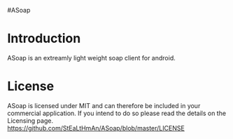 #ASoap

# Introduction
ASoap is an extreamly light weight soap client for android.

# License
ASoap is licensed under MIT and can therefore be included in your commercial application. If you intend to do so please read the details on the Licensing page.
https://github.com/StEaLtHmAn/ASoap/blob/master/LICENSE
